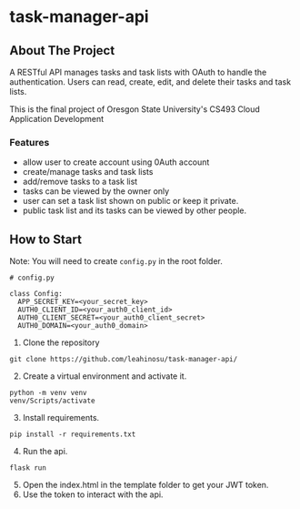 # task-manager-api

## About The Project

A RESTful API manages tasks and task lists with OAuth to handle the authentication.
Users can read, create, edit, and delete their tasks and task lists.

This is the final project of Oresgon State University's CS493 Cloud Application Development

### Features
- allow user to create account using 0Auth account
- create/manage tasks and task lists
- add/remove tasks to a task list
- tasks can be viewed by the owner only
- user can set a task list shown on public or keep it private.
- public task list and its tasks can be viewed by other people.

## How to Start
Note: You will need to create `config.py` in the root folder.
```
# config.py

class Config:
  APP_SECRET_KEY=<your_secret_key>
  AUTH0_CLIENT_ID=<your_auth0_client_id>
  AUTH0_CLIENT_SECRET=<your_auth0_client_secret>
  AUTH0_DOMAIN=<your_auth0_domain>
```

1. Clone the repository
```
git clone https://github.com/leahinosu/task-manager-api/
```
2. Create a virtual environment and activate it.
```
python -m venv venv
venv/Scripts/activate
```
3. Install requirements.
```
pip install -r requirements.txt
```
4. Run the api.
```
flask run
```
5. Open the index.html in the template folder to get your JWT token.
6. Use the token to interact with the api.

